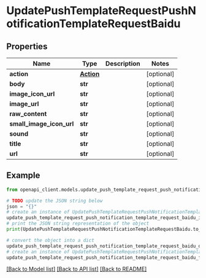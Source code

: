 # UpdatePushTemplateRequestPushNotificationTemplateRequestBaidu


## Properties

Name | Type | Description | Notes
------------ | ------------- | ------------- | -------------
**action** | [**Action**](Action.md) |  | [optional] 
**body** | **str** |  | [optional] 
**image_icon_url** | **str** |  | [optional] 
**image_url** | **str** |  | [optional] 
**raw_content** | **str** |  | [optional] 
**small_image_icon_url** | **str** |  | [optional] 
**sound** | **str** |  | [optional] 
**title** | **str** |  | [optional] 
**url** | **str** |  | [optional] 

## Example

```python
from openapi_client.models.update_push_template_request_push_notification_template_request_baidu import UpdatePushTemplateRequestPushNotificationTemplateRequestBaidu

# TODO update the JSON string below
json = "{}"
# create an instance of UpdatePushTemplateRequestPushNotificationTemplateRequestBaidu from a JSON string
update_push_template_request_push_notification_template_request_baidu_instance = UpdatePushTemplateRequestPushNotificationTemplateRequestBaidu.from_json(json)
# print the JSON string representation of the object
print(UpdatePushTemplateRequestPushNotificationTemplateRequestBaidu.to_json())

# convert the object into a dict
update_push_template_request_push_notification_template_request_baidu_dict = update_push_template_request_push_notification_template_request_baidu_instance.to_dict()
# create an instance of UpdatePushTemplateRequestPushNotificationTemplateRequestBaidu from a dict
update_push_template_request_push_notification_template_request_baidu_from_dict = UpdatePushTemplateRequestPushNotificationTemplateRequestBaidu.from_dict(update_push_template_request_push_notification_template_request_baidu_dict)
```
[[Back to Model list]](../README.md#documentation-for-models) [[Back to API list]](../README.md#documentation-for-api-endpoints) [[Back to README]](../README.md)


